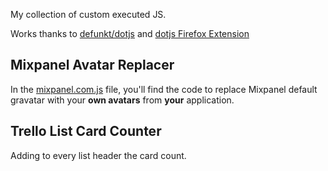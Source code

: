 My collection of custom executed JS.

Works thanks to [defunkt/dotjs](https://github.com/defunkt/dotjs) and [dotjs Firefox Extension](https://addons.mozilla.org/en-US/firefox/addon/dotjs/)

## Mixpanel Avatar Replacer

In the [mixpanel.com.js](mixpanel.com.js) file, you'll find the code to replace Mixpanel default gravatar with your **own avatars** from **your** application.

## Trello List Card Counter

Adding to every list header the card count.
